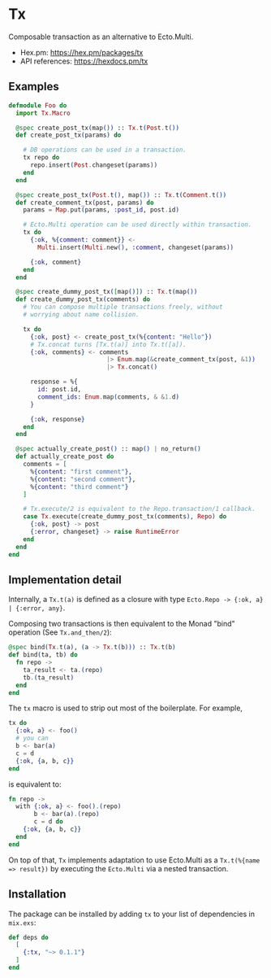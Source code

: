 # Tx

Composable transaction as an alternative to Ecto.Multi.

- Hex.pm: https://hex.pm/packages/tx
- API references: https://hexdocs.pm/tx

## Examples

``` elixir
defmodule Foo do
  import Tx.Macro

  @spec create_post_tx(map()) :: Tx.t(Post.t())
  def create_post_tx(params) do

    # DB operations can be used in a transaction.
    tx repo do
      repo.insert(Post.changeset(params))
    end
  end

  @spec create_post_tx(Post.t(), map()) :: Tx.t(Comment.t())
  def create_comment_tx(post, params) do
    params = Map.put(params, :post_id, post.id)

    # Ecto.Multi operation can be used directly within transaction.
    tx do
      {:ok, %{comment: comment}} <-
        Multi.insert(Multi.new(), :comment, changeset(params))

      {:ok, comment}
    end
  end

  @spec create_dummy_post_tx([map()]) :: Tx.t(map())
  def create_dummy_post_tx(comments) do
    # You can compose multiple transactions freely, without
    # worrying about name collision.

    tx do
      {:ok, post} <- create_post_tx(%{content: "Hello"})
      # Tx.concat turns [Tx.t(a)] into Tx.t([a]).
      {:ok, comments} <- comments
                           |> Enum.map(&create_comment_tx(post, &1))
                           |> Tx.concat()

      response = %{
        id: post.id,
        comment_ids: Enum.map(comments, & &1.d)
      }

      {:ok, response}
    end
  end

  @spec actually_create_post() :: map() | no_return()
  def actually_create_post do
    comments = [
      %{content: "first comment"},
      %{content: "second comment"},
      %{content: "third comment"}
    ]

    # Tx.execute/2 is equivalent to the Repo.transaction/1 callback.
    case Tx.execute(create_dummy_post_tx(comments), Repo) do
      {:ok, post} -> post
      {:error, changeset} -> raise RuntimeError
    end
  end
end
```

## Implementation detail

Internally, a `Tx.t(a)` is defined as a closure with type `Ecto.Repo -> {:ok, a} | {:error, any}`.

Composing two transactions is then equivalent to the Monad "bind" operation (See `Tx.and_then/2`):

``` elixir
@spec bind(Tx.t(a), (a -> Tx.t(b))) :: Tx.t(b)
def bind(ta, tb) do
  fn repo ->
    ta_result <- ta.(repo)
    tb.(ta_result)
  end
end
```

The `tx` macro is used to strip out most of the boilerplate. For
example,

``` elixir
tx do
  {:ok, a} <- foo()
  # you can
  b <- bar(a)
  c = d
  {:ok, {a, b, c}}
end
```

is equivalent to:

``` elixir
fn repo ->
  with {:ok, a} <- foo().(repo)
       b <- bar(a).(repo)
       c = d do
    {:ok, {a, b, c}}
  end
end
```

On top of that, `Tx` implements adaptation to use Ecto.Multi as a
`Tx.t(%{name => result})` by executing the `Ecto.Multi` via a
nested transaction.

## Installation

The package can be installed by adding `tx` to your list of dependencies in `mix.exs`:

```elixir
def deps do
  [
    {:tx, "~> 0.1.1"}
  ]
end
```
